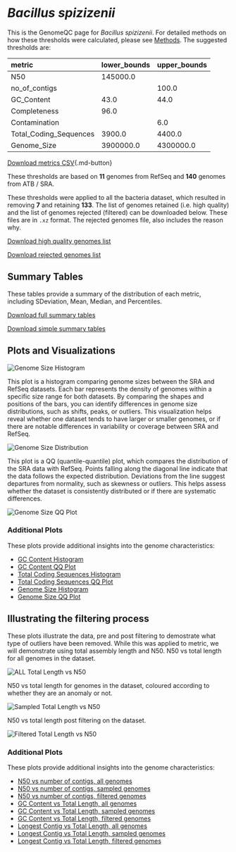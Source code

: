 # *Bacillus spizizenii*

This is the GenomeQC page for *Bacillus spizizenii*. For detailed methods on how these thresholds were calculated, please see [Methods](../../methods.md).
The suggested thresholds are: 

| metric                 | lower_bounds   | upper_bounds   |
|:-----------------------|:---------------|:---------------|
| N50                    | 145000.0       |                |
| no_of_contigs          |                | 100.0          |
| GC_Content             | 43.0           | 44.0           |
| Completeness           | 96.0           |                |
| Contamination          |                | 6.0            |
| Total_Coding_Sequences | 3900.0         | 4400.0         |
| Genome_Size            | 3900000.0      | 4300000.0      |

[Download metrics CSV](Bacillus_spizizenii_metrics.csv){.md-button}


These thresholds are based on **11** genomes from RefSeq and **140** genomes from ATB / SRA.

These thresholds were applied to all the bacteria dataset, which resulted in removing **7** and retaining **133**.
The list of genomes retained (i.e. high quality) and the list of genomes rejected (filtered) can be downloaded below. These files are in `.xz` format. The rejected genomes file, also includes the reason why.

[Download high quality genomes list](Bacillus_spizizenii_high_quality_genomes.csv.xz)


[Download rejected genomes list](Bacillus_spizizenii_filtered_out_genomes.csv.xz)



## Summary Tables
These tables provide a summary of the distribution of each metric, including SDeviation, Mean, Median, and Percentiles.

[Download full summary tables](summary.csv)

[Download simple summary tables](selected_summary.csv)

## Plots and Visualizations

![Genome Size Histogram](Genome_Size_refseq_histogram_kde.png)

This plot is a histogram comparing genome sizes between the SRA and RefSeq datasets. Each bar represents the density of genomes within a specific size range for both datasets. By comparing the shapes and positions of the bars, you can identify differences in genome size distributions, such as shifts, peaks, or outliers. This visualization helps reveal whether one dataset tends to have larger or smaller genomes, or if there are notable differences in variability or coverage between SRA and RefSeq.

![Genome Size Distribution](Genome_Size_refseq_histogram_kde.png)

This plot is a QQ (quantile-quantile) plot, which compares the distribution of the SRA data with RefSeq. Points falling along the diagonal line indicate that the data follows the expected distribution. Deviations from the line suggest departures from normality, such as skewness or outliers. This helps assess whether the dataset is consistently distributed or if there are systematic differences.

![Genome Size QQ Plot](Genome_Size_refseq_qqplot.png)

### Additional Plots

These plots provide additional insights into the genome characteristics:

- [GC Content Histogram](GC_Content_refseq_histogram_kde.png)
- [GC Content QQ Plot](GC_Content_refseq_qqplot.png)
- [Total Coding Sequences Histogram](Total_Coding_Sequences_refseq_histogram_kde.png)
- [Total Coding Sequences QQ Plot](Total_Coding_Sequences_refseq_qqplot.png)
- [Genome Size Histogram](Genome_Size_refseq_histogram_kde.png)
- [Genome Size QQ Plot](Genome_Size_refseq_qqplot.png)
## Illustrating the filtering process
These plots illustrate the data, pre and post filtering to demostrate what type of outliers have been removed. While this was applied to metric, we will demonstrate using total assembly length and N50.
N50 vs total length for all genomes in the dataset.

![ALL Total Length vs N50](Bacillus_spizizenii_all_total_length_N50.png)

N50 vs total length for genomes in the dataset, coloured according to whether they are an anomaly or not.

![Sampled Total Length vs N50](Bacillus_spizizenii_sample_total_length_N50.png)

N50 vs total length post filtering on the dataset.

![Filtered Total Length vs N50](Bacillus_spizizenii_filt_total_length_N50.png)

### Additional Plots

These plots provide additional insights into the genome characteristics:

- [N50 vs number of contigs, all genomes](Bacillus_spizizenii_all_N50_number.png)
- [N50 vs number of contigs, sampled genomes](Bacillus_spizizenii_sample_N50_number.png)
- [N50 vs number of contigs, filtered genomes](Bacillus_spizizenii_filt_N50_number.png)
- [GC Content vs Total Length, all genomes](Bacillus_spizizenii_all_total_length_GC_Content.png)
- [GC Content vs Total Length, sampled genomes](Bacillus_spizizenii_sample_total_length_GC_Content.png)
- [GC Content vs Total Length, filtered genomes](Bacillus_spizizenii_filt_total_length_GC_Content.png)
- [Longest Contig vs Total Length, all genomes](Bacillus_spizizenii_all_total_length_longest.png)
- [Longest Contig vs Total Length, sampled genomes](Bacillus_spizizenii_sample_total_length_longest.png)
- [Longest Contig vs Total Length, filtered genomes](Bacillus_spizizenii_filt_total_length_longest.png)
